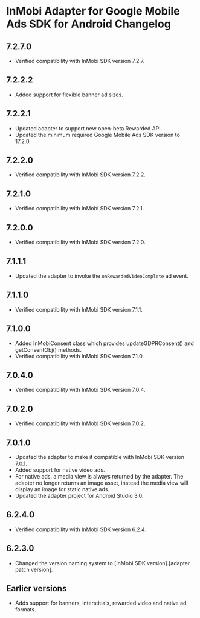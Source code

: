 # InMobi Adapter for Google Mobile Ads SDK for Android Changelog

## 7.2.7.0
- Verified compatibility with InMobi SDK version 7.2.7.

## 7.2.2.2
- Added support for flexible banner ad sizes.

## 7.2.2.1
- Updated adapter to support new open-beta Rewarded API.
- Updated the minimum required Google Mobile Ads SDK version to 17.2.0.

## 7.2.2.0
- Verified compatibility with InMobi SDK version 7.2.2.

## 7.2.1.0
- Verified compatibility with InMobi SDK version 7.2.1.

## 7.2.0.0
- Verified compatibility with InMobi SDK version 7.2.0.

## 7.1.1.1
- Updated the adapter to invoke the `onRewardedVideoComplete` ad event.

## 7.1.1.0
- Verified compatibility with InMobi SDK version 7.1.1.

## 7.1.0.0
- Added InMobiConsent class which provides updateGDPRConsent() and getConsentObj() methods.
- Verified compatibility with InMobi SDK version 7.1.0.

## 7.0.4.0
- Verified compatibility with InMobi SDK version 7.0.4.

## 7.0.2.0
- Verified compatibility with InMobi SDK version 7.0.2.

## 7.0.1.0
- Updated the adapter to make it compatible with InMobi SDK version 7.0.1.
- Added support for native video ads.
- For native ads, a media view is always returned by the adapter. The adapter
  no longer returns an image asset, instead the media view will display an image
  for static native ads.
- Updated the adapter project for Android Studio 3.0.

## 6.2.4.0
- Verified compatibility with InMobi SDK version 6.2.4.

## 6.2.3.0
- Changed the version naming system to
  [InMobi SDK version].[adapter patch version].

## Earlier versions
- Adds support for banners, interstitials, rewarded video and native ad formats.
